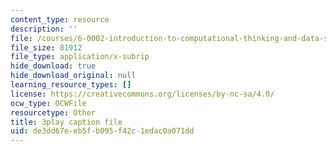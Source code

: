 ```yaml
---
content_type: resource
description: ''
file: /courses/6-0002-introduction-to-computational-thinking-and-data-science-fall-2016/de3dd67eeb5fb095f42c1edac0a071dd_vIFKGFl1Cn8.srt
file_size: 81912
file_type: application/x-subrip
hide_download: true
hide_download_original: null
learning_resource_types: []
license: https://creativecommons.org/licenses/by-nc-sa/4.0/
ocw_type: OCWFile
resourcetype: Other
title: 3play caption file
uid: de3dd67e-eb5f-b095-f42c-1edac0a071dd
---
```

